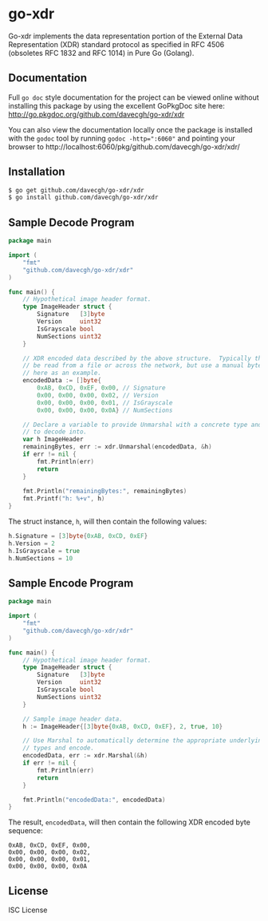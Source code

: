 # go-xdr

Go-xdr implements the data representation portion of the External Data
Representation (XDR) standard protocol as specified in RFC 4506 (obsoletes RFC
1832 and RFC 1014) in Pure Go (Golang).

## Documentation

Full `go doc` style documentation for the project can be viewed online without
installing this package by using the excellent GoPkgDoc site here:
http://go.pkgdoc.org/github.com/davecgh/go-xdr/xdr

You can also view the documentation locally once the package is installed with
the `godoc` tool by running `godoc -http=":6060"` and pointing your browser to
http://localhost:6060/pkg/github.com/davecgh/go-xdr/xdr/

## Installation

```bash
$ go get github.com/davecgh/go-xdr/xdr
$ go install github.com/davecgh/go-xdr/xdr
```

## Sample Decode Program

```Go
package main

import (
    "fmt"
    "github.com/davecgh/go-xdr/xdr"
)

func main() {
	// Hypothetical image header format.
	type ImageHeader struct {
		Signature   [3]byte
		Version     uint32
		IsGrayscale bool
		NumSections uint32
	}

	// XDR encoded data described by the above structure.  Typically this would
	// be read from a file or across the network, but use a manual byte array
	// here as an example.
	encodedData := []byte{
		0xAB, 0xCD, 0xEF, 0x00, // Signature
		0x00, 0x00, 0x00, 0x02, // Version
		0x00, 0x00, 0x00, 0x01, // IsGrayscale
		0x00, 0x00, 0x00, 0x0A} // NumSections

	// Declare a variable to provide Unmarshal with a concrete type and instance
	// to decode into.
	var h ImageHeader
	remainingBytes, err := xdr.Unmarshal(encodedData, &h)
	if err != nil {
		fmt.Println(err)
		return
	}
  
	fmt.Println("remainingBytes:", remainingBytes)
	fmt.Printf("h: %+v", h)
}
```

The struct instance, `h`, will then contain the following values:

```Go
h.Signature = [3]byte{0xAB, 0xCD, 0xEF}
h.Version = 2
h.IsGrayscale = true
h.NumSections = 10
```

## Sample Encode Program

```Go
package main

import (
    "fmt"
    "github.com/davecgh/go-xdr/xdr"
)

func main() {
	// Hypothetical image header format.
	type ImageHeader struct {
		Signature   [3]byte
		Version     uint32
		IsGrayscale bool
		NumSections uint32
	}

	// Sample image header data.
	h := ImageHeader{[3]byte{0xAB, 0xCD, 0xEF}, 2, true, 10}

	// Use Marshal to automatically determine the appropriate underlying XDR
	// types and encode.
	encodedData, err := xdr.Marshal(&h)
	if err != nil {
		fmt.Println(err)
		return
	}

	fmt.Println("encodedData:", encodedData)
}
```

The result, `encodedData`, will then contain the following XDR encoded byte
sequence:

```
0xAB, 0xCD, 0xEF, 0x00,
0x00, 0x00, 0x00, 0x02,
0x00, 0x00, 0x00, 0x01,
0x00, 0x00, 0x00, 0x0A
```

## License

ISC License